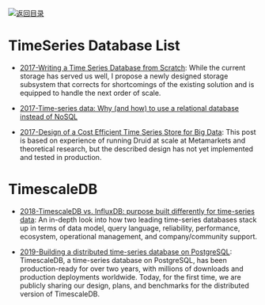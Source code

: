 [![返回目录](https://user-images.githubusercontent.com/5803001/38079637-ff0abcf0-3371-11e8-9b76-ad651620afc7.jpg)](https://github.com/wx-chevalier/Awesome-Lists)

# TimeSeries Database List

- [2017-Writing a Time Series Database from Scratch](https://fabxc.org/blog/2017-04-10-writing-a-tsdb/): While the current storage has served us well, I propose a newly designed storage subsystem that corrects for shortcomings of the existing solution and is equipped to handle the next order of scale.

- [2017-Time-series data: Why (and how) to use a relational database instead of NoSQL](https://blog.timescale.com/time-series-data-why-and-how-to-use-a-relational-database-instead-of-nosql-d0cd6975e87c)

* [2017-Design of a Cost Efficient Time Series Store for Big Data](https://medium.com/@leventov/design-of-a-cost-efficient-time-series-store-for-big-data-88c5dc41af8e): This post is based on experience of running Druid at scale at Metamarkets and theoretical research, but the described design has not yet implemented and tested in production.

# TimescaleDB

- [2018-TimescaleDB vs. InfluxDB: purpose built differently for time-series data](https://parg.co/o2K): An in-depth look into how two leading time-series databases stack up in terms of data model, query language, reliability, performance, ecosystem, operational management, and company/community support.

- [2019-Building a distributed time-series database on PostgreSQL](https://blog.timescale.com/blog/building-a-distributed-time-series-database-on-postgresql/): TimescaleDB, a time-series database on PostgreSQL, has been production-ready for over two years, with millions of downloads and production deployments worldwide. Today, for the first time, we are publicly sharing our design, plans, and benchmarks for the distributed version of TimescaleDB.